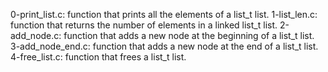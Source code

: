 0-print_list.c: function that prints all the elements of a list_t list.
1-list_len.c: function that returns the number of elements in a linked list_t list.
2-add_node.c: function that adds a new node at the beginning of a list_t list.
3-add_node_end.c: function that adds a new node at the end of a list_t list.
4-free_list.c: function that frees a list_t list.

